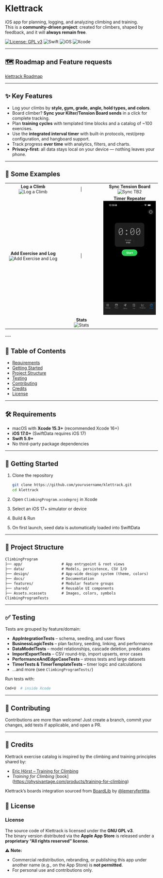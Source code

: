 # Klettrack

iOS app for planning, logging, and analyzing climbing and training.  
This is a **community-driven project**: created for climbers, shaped by feedback, and it will **always remain free**.

[![License: GPL v3](https://img.shields.io/badge/License-GPLv3-blue.svg)](LICENSE)  ![Swift](https://img.shields.io/badge/Swift-5.9+-orange.svg)  ![iOS](https://img.shields.io/badge/iOS-17+-lightgrey.svg)   ![Xcode](https://img.shields.io/badge/Xcode-15.3+-blue.svg)  

---

## 🗺️ Roadmap and Feature requests

 [klettrack Roadmap](https://klettrack.featurebase.app)  

---

## ✨ Key Features
- Log your climbs by **style, gym, grade, angle, hold types, and colors**.  
- Board climber? **Sync your Kilter/Tension Board sends** in a click for complete tracking.  
- Plan **training cycles** with templated time blocks and a catalog of ~100 exercises.  
- Use the **integrated interval timer** with built-in protocols, rest/prep configuration, and hangboard support.  
- Track progress **over time** with analytics, filters, and charts.  
- **Privacy-first:** all data stays local on your device — nothing leaves your phone.  

---

## 📱 Some Examples

<table>
  <tr>
    <td align="center" width="300">
      <b>Log a Climb</b><br>
      <img src="ClimbingProgram/docs/media/logaClimb.gif" width="300" alt="Log a Climb">
    </td>
    <td width="250" align="center">|</td>
    <td align="center" width="300">
      <b>Sync Tension Board</b><br>
      <img src="ClimbingProgram/docs/media/synctb2.gif" width="300" alt="Sync TB2">
    </td>
  </tr>
  <tr>
    <td align="center" width="300">
      <b>Add Exercise and Log</b><br>
      <img src="ClimbingProgram/docs/media/addExerciseAndLog.gif" width="300" alt="Add Exercise and Log">
    </td>
    <td width="40" align="center">|</td>
    <td align="center" width="300">
      <b>Timer Repeater</b><br>
      <img src="ClimbingProgram/docs/media/Timer_repeater.gif" width="300" alt="Timer Repeater">
    </td>
  </tr>
  <tr>
    <td align="center" colspan="3">
      <b>Stats</b><br>
      <img src="ClimbingProgram/docs/media/Stats.gif" width="300" alt="Stats">
    </td>
  </tr>
</table>
---

## 📖 Table of Contents
* [Requirements](#requirements)
* [Getting Started](#getting-started)
* [Project Structure](#project-structure)
* [Testing](#testing)
* [Contributing](#contributing)
* [Credits](#credits)
* [License](#license)

---

## 🛠 Requirements

* macOS with **Xcode 15.3+** (recommended Xcode 16+)
* **iOS 17.0+** (SwiftData requires iOS 17)
* **Swift 5.9+**
* No third-party package dependencies

---

## 🚀 Getting Started

1. Clone the repository

   ```bash
   git clone https://github.com/yourusername/klettrack.git
   cd klettrack
   ```
2. Open `ClimbingProgram.xcodeproj` in Xcode
3. Select an iOS 17+ simulator or device
4. Build & Run
5. On first launch, seed data is automatically loaded into SwiftData

---

## 📂 Project Structure

```
ClimbingProgram
├── app/                  # App entrypoint & root views
├── data/                 # Models, persistence, CSV I/O
├── design/               # App-wide design system (theme, colors)
├── docs/                 # Documentation
├── features/             # Modular feature groups
├── shared/               # Reusable UI components
├── Assets.xcassets       # Images, colors, symbols
ClimbingProgramTests
```

---

## ✅ Testing

Tests are grouped by feature/domain:

* **AppIntegrationTests** – schema, seeding, and user flows
* **BusinessLogicTests** – plan factory, seeding, linking, and performance
* **DataModelTests** – model relationships, cascade deletion, predicates
* **ImportExportTests** – CSV round-trip, import upserts, error cases
* **PerformanceAndEdgeCaseTests** – stress tests and large datasets
* **TimerTests & TimerTemplateTests** – timer logic and calculations
* …and more (see `ClimbingProgramTests/`)

Run tests with:

```bash
Cmd+U  # inside Xcode
```

---

## 🤝 Contributing

Contributions are more than welcome!
Just create a branch, commit your changes, add tests if applicable, and open a PR.

---

## 🙌 Credits  

Klettrack exercise catalog is inspired by the climbing and training principles shared by: 
- [Eric Hörst – Training for Climbing](https://trainingforclimbing.com/)  
- *Training for Climbing* [book] (https://physivantage.com/products/training-for-climbing)  

Klettrack’s boards integration sourced from [BoardLib](https://github.com/lemeryfertitta/BoardLib) by [@lemeryfertitta](https://github.com/lemeryfertitta).



## 📄 License  

### License

The source code of Klettrack is licensed under the **GNU GPL v3**.  
The binary version distributed via the **Apple App Store** is released under a **proprietary “All rights reserved” license**.


⚠️ **Note:**  
- Commercial redistribution, rebranding, or publishing this app under another name (e.g., on the App Store) is **not permitted**.  
- For personal use and contributions only.  


